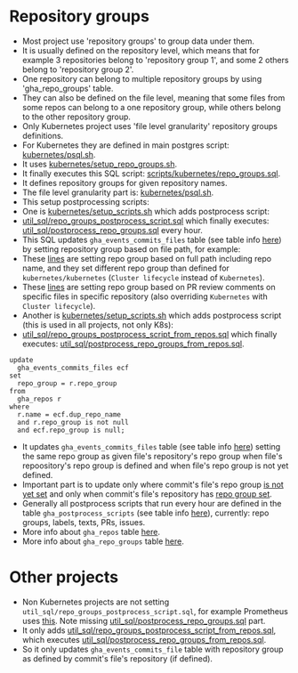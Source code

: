# Repository groups

- Most project use 'repository groups' to group data under them.
- It is usually defined on the repository level, which means that for example 3 repositories belong to 'repository group 1', and some 2 others belong to 'repository group 2'.
- One repository can belong to multiple repository groups by using 'gha_repo_groups' table.
- They can also be defined on the file level, meaning that some files from some repos can belong to a one repository group, while others belong to the other repository group.
- Only Kubernetes project uses 'file level granularity' repository groups definitions.
- For Kubernetes they are defined in main postgres script: [kubernetes/psql.sh](https://github.com/cncf/devstats/blob/master/kubernetes/psql.sh#L13).
- It uses [kubernetes/setup_repo_groups.sh](https://github.com/cncf/devstats/blob/master/kubernetes/setup_repo_groups.sh).
- It finally executes this SQL script: [scripts/kubernetes/repo_groups.sql](https://github.com/cncf/devstats/blob/master/scripts/kubernetes/repo_groups.sql).
- It defines repository groups for given repository names.
- The file level granularity part is: [kubernetes/psql.sh](https://github.com/cncf/devstats/blob/master/kubernetes/psql.sh#L14).
- This setup postprocessing scripts:
- One is [kubernetes/setup_scripts.sh](https://github.com/cncf/devstats/blob/master/kubernetes/setup_scripts.sh#L5-L6) which adds postprocess script:
- [util_sql/repo_groups_postprocess_script.sql](https://github.com/cncf/devstats/blob/master/util_sql/repo_groups_postprocess_script.sql) which finally executes: [util_sql/postprocess_repo_groups.sql](https://github.com/cncf/devstats/blob/master/util_sql/postprocess_repo_groups.sql) every hour.
- This SQL updates `gha_events_commits_files` table (see table info [here](https://github.com/cncf/devstats/blob/master/docs/tables/gha_events_commits_files.md)) by setting repository group based on file path, for example:
- These [lines](https://github.com/cncf/devstats/blob/master/util_sql/postprocess_repo_groups.sql#L10-L12) are setting repo group based on full path including repo name, and they set different repo group than defined for `kubernetes/kubernetes` (`Cluster lifecycle` instead of `Kubernetes`).
- These [lines](https://github.com/cncf/devstats/blob/master/util_sql/postprocess_repo_groups.sql#L23-L34) are setting repo group based on PR review comments on specific files in specific repository (also overriding `Kubernetes` with `Cluster lifecycle`).
- Another is [kubernetes/setup_scripts.sh](https://github.com/cncf/devstats/blob/master/kubernetes/setup_scripts.sh#L7-L8) which adds postprocess script (this is used in all projects, not only K8s):
- [util_sql/repo_groups_postprocess_script_from_repos.sql](https://github.com/cncf/devstats/blob/master/util_sql/repo_groups_postprocess_script_from_repos.sql) which finally executes: [util_sql/postprocess_repo_groups_from_repos.sql](https://github.com/cncf/devstats/blob/master/util_sql/postprocess_repo_groups_from_repos.sql).
```
update
  gha_events_commits_files ecf
set
  repo_group = r.repo_group
from
  gha_repos r
where
  r.name = ecf.dup_repo_name
  and r.repo_group is not null
  and ecf.repo_group is null;
```
- It updates `gha_events_commits_files` table (see table info [here](https://github.com/cncf/devstats/blob/master/docs/tables/gha_events_commits_files.md)) setting the same repo group as given file's repository's repo group when file's repoository's repo group is defined and when file's repo group is not yet defined.
- Important part is to update only where commit's file's repo group [is not yet set](https://github.com/cncf/devstats/blob/master/util_sql/postprocess_repo_groups_from_repos.sql#L11) and only when commit's file's repository has [repo group set](https://github.com/cncf/devstats/blob/master/util_sql/postprocess_repo_groups_from_repos.sql#L10).
- Generally all postprocess scripts that run every hour are defined in the table `gha_postprocess_scripts` (see table info [here](https://github.com/cncf/devstats/blob/master/docs/tables/gha_postprocess_scripts.md)), currently: repo groups, labels, texts, PRs, issues.
- More info about `gha_repos` table [here](https://github.com/cncf/devstats/blob/master/docs/tables/gha_repos.md).
- More info about `gha_repo_groups` table [here](https://github.com/cncf/devstats/blob/master/docs/tables/gha_repo_groups.md).

# Other projects
- Non Kubernetes projects are not setting `util_sql/repo_groups_postprocess_script.sql`, for example Prometheus uses [this](https://github.com/cncf/devstats/blob/master/prometheus/setup_scripts.sh). Note missing [util_sql/postprocess_repo_groups.sql](https://github.com/cncf/devstats/blob/master/util_sql/postprocess_repo_groups.sql) part.
- It only adds [util_sql/repo_groups_postprocess_script_from_repos.sql](https://github.com/cncf/devstats/blob/master/util_sql/repo_groups_postprocess_script_from_repos.sql), which executes [util_sql/postprocess_repo_groups_from_repos.sql](https://github.com/cncf/devstats/blob/master/util_sql/postprocess_repo_groups_from_repos.sql).
- So it only updates `gha_events_commits_file` table with repository group as defined by commit's file's repository (if defined).
